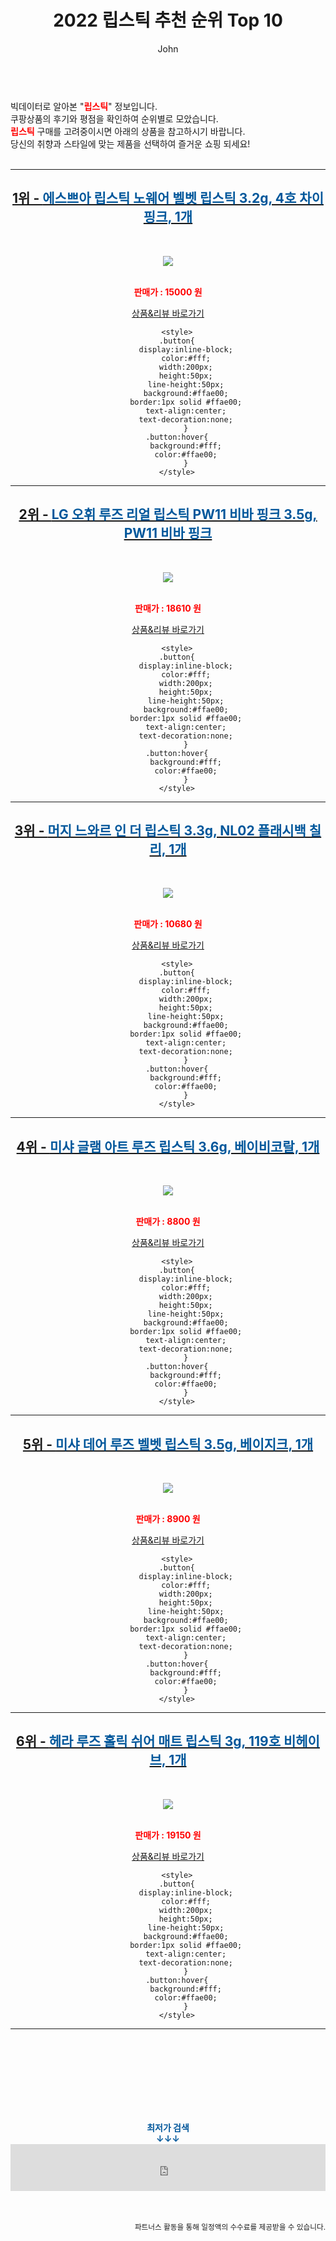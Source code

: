 ﻿---
layout: post
title:  "2022 립스틱 추천 순위 Top 10"
author: John
categories: [ 화장품/미용 ]
tags: [ 립스틱, 립스틱 짙게 바르고, 립스틱 추천, 립스틱 효과, 립스틱 브랜드 순위, 립스틱 유통기한, 립스틱 제조 공정, 립스틱 왁스, 립스틱 기초디자인, 립스틱 지우는법 ]
image: https://static.coupangcdn.com/image/retail/images/4443749405873543-09eecfcb-219c-43cd-9c61-a6a8550a7b94.jpg 
description: "2022 립스틱 추천 순위 Top 10 관련 상품으로 가장 고객 선호도가 높은 제품입니다."
toc: true
toc_sticky: true
---

<br>
빅데이터로 알아본 "<b><font color='#ff0000'>립스틱</font></b>" 정보입니다.
<br>
쿠팡상품의 후기와 평점을 확인하여 순위별로 모았습니다.
<br>
<b><font color='#ff0000'>립스틱</font></b>  구매를 고려중이시면 아래의 상품을 참고하시기 바랍니다.
<br>
당신의 취향과 스타일에 맞는 제품을 선택하여 즐거운 쇼핑 되세요!
<br><br>
<hr>
<p>
    
<center><h2><a href="https://link.coupang.com/re/AFFSDP?lptag=AF7307611&pageKey=5196898861&itemId=7232669462&vendorItemId=74524149381&traceid=V0-153-e2881d1ed8a75139&requestid=20221210103013258132870" target="_blank"><b>1위 - <font color='#01579B'>에스쁘아 립스틱 노웨어 벨벳 립스틱 3.2g, 4호 차이 핑크, 1개</font></b></a></h2><br>

<a href="https://link.coupang.com/re/AFFSDP?lptag=AF7307611&pageKey=5196898861&itemId=7232669462&vendorItemId=74524149381&traceid=V0-153-e2881d1ed8a75139&requestid=20221210103013258132870" target="_blank"><img src="https://static.coupangcdn.com/image/retail/images/4443749405873543-09eecfcb-219c-43cd-9c61-a6a8550a7b94.jpg"></a><br><br>

<b><font color='#ff0000'>판매가 : 15000 원</font></b><br>

<a href="https://link.coupang.com/re/AFFSDP?lptag=AF7307611&pageKey=5196898861&itemId=7232669462&vendorItemId=74524149381&traceid=V0-153-e2881d1ed8a75139&requestid=20221210103013258132870" target="_blank" class="button">상품&리뷰 바로가기</a><p>

        <style>
        .button{
            display:inline-block;
            color:#fff;
            width:200px;
            height:50px;
            line-height:50px;
            background:#ffae00;
            border:1px solid #ffae00;
            text-align:center;
            text-decoration:none;
            }
        .button:hover{
            background:#fff;
            color:#ffae00;
            }
        </style>

<hr>

<center><h2><a href="https://link.coupang.com/re/AFFSDP?lptag=AF7307611&pageKey=6043230256&itemId=11055346987&vendorItemId=79220971455&traceid=V0-153-d29bf3c6c950ad18&requestid=20221210103013258132870" target="_blank"><b>2위 - <font color='#01579B'>LG 오휘 루즈 리얼 립스틱 PW11 비바 핑크 3.5g, PW11 비바 핑크</font></b></a></h2><br>

<a href="https://link.coupang.com/re/AFFSDP?lptag=AF7307611&pageKey=6043230256&itemId=11055346987&vendorItemId=79220971455&traceid=V0-153-d29bf3c6c950ad18&requestid=20221210103013258132870" target="_blank"><img src="https://static.coupangcdn.com/image/vendor_inventory/c849/2ed1afb2f75c8272979a0c3bc0c8490f1fdb45b9aa2b1ae0b951794f1d6e.jpg"></a><br><br>

<b><font color='#ff0000'>판매가 : 18610 원</font></b><br>

<a href="https://link.coupang.com/re/AFFSDP?lptag=AF7307611&pageKey=6043230256&itemId=11055346987&vendorItemId=79220971455&traceid=V0-153-d29bf3c6c950ad18&requestid=20221210103013258132870" target="_blank" class="button">상품&리뷰 바로가기</a><p>

        <style>
        .button{
            display:inline-block;
            color:#fff;
            width:200px;
            height:50px;
            line-height:50px;
            background:#ffae00;
            border:1px solid #ffae00;
            text-align:center;
            text-decoration:none;
            }
        .button:hover{
            background:#fff;
            color:#ffae00;
            }
        </style>

<hr>

<center><h2><a href="https://link.coupang.com/re/AFFSDP?lptag=AF7307611&pageKey=6168557195&itemId=12024811834&vendorItemId=79297113623&traceid=V0-153-617c078530fa1aaa&requestid=20221210103013258132870" target="_blank"><b>3위 - <font color='#01579B'>머지 느와르 인 더 립스틱 3.3g, NL02 플래시백 칠리, 1개</font></b></a></h2><br>

<a href="https://link.coupang.com/re/AFFSDP?lptag=AF7307611&pageKey=6168557195&itemId=12024811834&vendorItemId=79297113623&traceid=V0-153-617c078530fa1aaa&requestid=20221210103013258132870" target="_blank"><img src="https://static.coupangcdn.com/image/rs_quotation_api/o6vuvzlo/2994cafe71444672a004f7e804fbbdf3.jpg"></a><br><br>

<b><font color='#ff0000'>판매가 : 10680 원</font></b><br>

<a href="https://link.coupang.com/re/AFFSDP?lptag=AF7307611&pageKey=6168557195&itemId=12024811834&vendorItemId=79297113623&traceid=V0-153-617c078530fa1aaa&requestid=20221210103013258132870" target="_blank" class="button">상품&리뷰 바로가기</a><p>

        <style>
        .button{
            display:inline-block;
            color:#fff;
            width:200px;
            height:50px;
            line-height:50px;
            background:#ffae00;
            border:1px solid #ffae00;
            text-align:center;
            text-decoration:none;
            }
        .button:hover{
            background:#fff;
            color:#ffae00;
            }
        </style>

<hr>

<center><h2><a href="https://link.coupang.com/re/AFFSDP?lptag=AF7307611&pageKey=140402844&itemId=409116506&vendorItemId=4002064750&traceid=V0-153-3b5e63febcd017f4&requestid=20221210103013258132870" target="_blank"><b>4위 - <font color='#01579B'>미샤 글램 아트 루즈 립스틱 3.6g, 베이비코랄, 1개</font></b></a></h2><br>

<a href="https://link.coupang.com/re/AFFSDP?lptag=AF7307611&pageKey=140402844&itemId=409116506&vendorItemId=4002064750&traceid=V0-153-3b5e63febcd017f4&requestid=20221210103013258132870" target="_blank"><img src="https://static.coupangcdn.com/image/product/image/vendoritem/2019/01/02/4002064750/023e9bfd-5aa5-4f98-be0d-ce8843b8f337.jpg"></a><br><br>

<b><font color='#ff0000'>판매가 : 8800 원</font></b><br>

<a href="https://link.coupang.com/re/AFFSDP?lptag=AF7307611&pageKey=140402844&itemId=409116506&vendorItemId=4002064750&traceid=V0-153-3b5e63febcd017f4&requestid=20221210103013258132870" target="_blank" class="button">상품&리뷰 바로가기</a><p>

        <style>
        .button{
            display:inline-block;
            color:#fff;
            width:200px;
            height:50px;
            line-height:50px;
            background:#ffae00;
            border:1px solid #ffae00;
            text-align:center;
            text-decoration:none;
            }
        .button:hover{
            background:#fff;
            color:#ffae00;
            }
        </style>

<hr>

<center><h2><a href="https://link.coupang.com/re/AFFSDP?lptag=AF7307611&pageKey=1547904141&itemId=2854201128&vendorItemId=70843502284&traceid=V0-153-c653659a26ec64cf&requestid=20221210103013258132870" target="_blank"><b>5위 - <font color='#01579B'>미샤 데어 루즈 벨벳 립스틱 3.5g, 베이지크, 1개</font></b></a></h2><br>

<a href="https://link.coupang.com/re/AFFSDP?lptag=AF7307611&pageKey=1547904141&itemId=2854201128&vendorItemId=70843502284&traceid=V0-153-c653659a26ec64cf&requestid=20221210103013258132870" target="_blank"><img src="https://static.coupangcdn.com/image/retail/images/2020/06/08/9/0/d41e51c3-8c8e-4f28-9a11-b88c1d8d4490.jpg"></a><br><br>

<b><font color='#ff0000'>판매가 : 8900 원</font></b><br>

<a href="https://link.coupang.com/re/AFFSDP?lptag=AF7307611&pageKey=1547904141&itemId=2854201128&vendorItemId=70843502284&traceid=V0-153-c653659a26ec64cf&requestid=20221210103013258132870" target="_blank" class="button">상품&리뷰 바로가기</a><p>

        <style>
        .button{
            display:inline-block;
            color:#fff;
            width:200px;
            height:50px;
            line-height:50px;
            background:#ffae00;
            border:1px solid #ffae00;
            text-align:center;
            text-decoration:none;
            }
        .button:hover{
            background:#fff;
            color:#ffae00;
            }
        </style>

<hr>

<center><h2><a href="https://link.coupang.com/re/AFFSDP?lptag=AF7307611&pageKey=6394336129&itemId=13645962050&vendorItemId=80898589053&traceid=V0-153-63d5cc5376e458d5&requestid=20221210103013258132870" target="_blank"><b>6위 - <font color='#01579B'>헤라 루즈 홀릭 쉬어 매트 립스틱 3g, 119호 비헤이브, 1개</font></b></a></h2><br>

<a href="https://link.coupang.com/re/AFFSDP?lptag=AF7307611&pageKey=6394336129&itemId=13645962050&vendorItemId=80898589053&traceid=V0-153-63d5cc5376e458d5&requestid=20221210103013258132870" target="_blank"><img src="https://static.coupangcdn.com/image/rs_quotation_api/gt334elk/ae947f3b949e4d39b136d0e2f367312e.jpg"></a><br><br>

<b><font color='#ff0000'>판매가 : 19150 원</font></b><br>

<a href="https://link.coupang.com/re/AFFSDP?lptag=AF7307611&pageKey=6394336129&itemId=13645962050&vendorItemId=80898589053&traceid=V0-153-63d5cc5376e458d5&requestid=20221210103013258132870" target="_blank" class="button">상품&리뷰 바로가기</a><p>

        <style>
        .button{
            display:inline-block;
            color:#fff;
            width:200px;
            height:50px;
            line-height:50px;
            background:#ffae00;
            border:1px solid #ffae00;
            text-align:center;
            text-decoration:none;
            }
        .button:hover{
            background:#fff;
            color:#ffae00;
            }
        </style>

<hr>

<br><br><br><br><br><br><br>
<center><b><font color='#01579B' size='medium'>최저가 검색<br>
↓↓↓</font></b></center>
<center><iframe src="https://coupa.ng/b1Tbjx" width="100%" height="75" frameborder="0" scrolling="no" referrerpolicy="unsafe-url"></iframe></center>
<br><br>
<p>
<small>
    <div align="right">파트너스 활동을 통해 일정액의 수수료를 제공받을 수 있습니다.</div>
</small>
</p>
